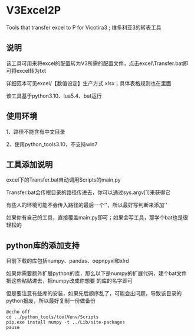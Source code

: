 # V3Excel2P

Tools that transfer excel to P for Vicotira3 ; 维多利亚3的转表工具

## 说明

该工具可用来将excel的配置转为V3所需的配置文件，点击excel\Transfer.bat即可将excel转为txt

详细范本可见excel/【数值设定】生产方式.xlsx；具体表格规则也在里面

该工具基于python3.10、lua5.4、bat运行

## 使用环境

1、路径不能含有中文目录

2、使用python_tools3.10，不支持win7

## 工具添加说明

excel下的Transfer.bat自动调用Scripts的main.py

Transfer.bat会传根目录的路径传进去，你可以通过sys.argv[1]来获得它

有些人的环境可能不会传入路径的最后一个'\'，所以最好写判断来添加'\'

如果你有自己的工具，直接覆盖main.py即可；如果会写工具，那学个bat也是很轻松的

## python库的添加支持

目前下载的库包括numpy、pandas、oepnpyxl和xlrd

如果你需要额外扩展python的库，那么以下是numpy的扩展代码，建个bat文件把这些粘贴进去，把numpy改成你想要
的库的名字即可

但是要注意有些库的安装，如果先后顺序乱了，可能会出问题，导致该目录的python报废，所以最好复制一份做备份

    @echo off
    cd ../python_tools/toolVenv/Scripts
    pip.exe install numpy -t ../Lib/site-packages
    pause
